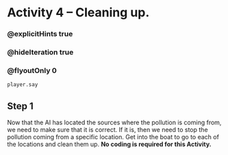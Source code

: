 # Activity 4 – Cleaning up.

### @explicitHints true
### @hideIteration true 
### @flyoutOnly 0

```python
player.say
```

## Step 1
Now that the AI has located the sources where the pollution is coming from, we need to make sure that it is correct. If it is, then we need to stop 
the pollution coming from a specific location. 
Get into the boat to go to each of the locations and clean them up. 
**No coding is required for this Activity.**

